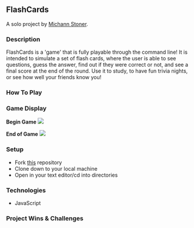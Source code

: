 ## FlashCards 

A solo project by [Michann Stoner](https://github.com/michannstoner).

### Description 

FlashCards is a 'game' that is fully playable through the command line! It is intended to simulate a set of flash cards, where the user is able to see questions, guess the answer, find out if they were correct or not, and see a final score at the end of the round. Use it to study, to have fun trivia nights, or see how well your friends know you! 

### How To Play

### Game Display
**Begin Game**
![](https://media.giphy.com/media/lytjQikqnLp5fLxHGj/giphy.gif)

**End of Game**
![](https://media.giphy.com/media/sKdgxA1Ow0gIHbLDsh/giphy.gif)

### Setup

- Fork [this](https://github.com/michannstoner/flashcards) repository 
- Clone down to your local machine 
- Open in your text editor/cd into directories

### Technologies 

- JavaScript 

### Project Wins & Challenges 
